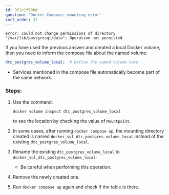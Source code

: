 ```yaml
---
id: 3f1c2f93bd
question: 'Docker-Compose: mounting error'
sort_order: 37
---
```



```
error: could not change permissions of directory "/var/lib/postgresql/data": Operation not permitted
```

If you have used the previous answer and created a local Docker volume, then you need to inform the compose file about the named volume:

```yaml
dtc_postgres_volume_local:  # Define the named volume here
```

- Services mentioned in the compose file automatically become part of the same network.

### Steps:

1. Use the command:
   ```bash
   docker volume inspect dtc_postgres_volume_local
   ```
   to see the location by checking the value of `Mountpoint`.

2. In some cases, after running `docker compose up`, the mounting directory created is named `docker_sql_dtc_postgres_volume_local` instead of the existing `dtc_postgres_volume_local`.

3. Rename the existing `dtc_postgres_volume_local` to `docker_sql_dtc_postgres_volume_local`:
   - Be careful when performing this operation.

4. Remove the newly created one.

5. Run `docker compose up` again and check if the table is there.